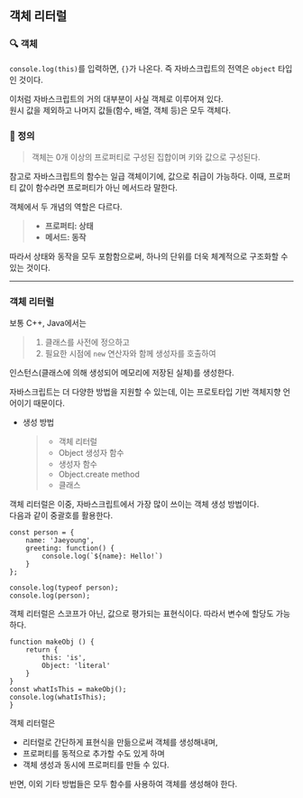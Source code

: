 ## 객체 리터럴

### 🔍 객체

`console.log(this)`를 입력하면, `{}`가 나온다.
즉 자바스크립트의 전역은 `object` 타입인 것이다.

이처럼 자바스크립트의 거의 대부분이 사실 객체로 이루어져 있다.  
원시 값을 제외하고 나머지 값들(함수, 배열, 객체 등)은 모두 객체다.

### 📃 정의

> 객체는 0개 이상의 프로퍼티로 구성된 집합이며 키와 값으로 구성된다.

참고로 자바스크립트의 함수는 일급 객체이기에, 값으로 취급이 가능하다.
이때, 프로퍼티 값이 함수라면 프로퍼티가 아닌 메서드라 말한다.

객체에서 두 개념의 역할은 다르다.

> - **프로퍼티: 상태**
> - **메서드: 동작**

따라서 상태와 동작을 모두 포함함으로써, 하나의 단위를 더욱 체계적으로 구조화할 수 있는 것이다.

---

### **객체 리터럴**

보통 C++, Java에서는

> 1.  클래스를 사전에 정으하고
> 2.  필요한 시점에 `new` 연산자와 함께 생성자를 호출하여

인스턴스(클래스에 의해 생성되어 메모리에 저장된 실체)를 생성한다.

자바스크립트는 더 다양한 방법을 지원할 수 있는데, 이는 프로토타입 기반 객체지향 언어이기 때문이다.

- 생성 방법
  > - 객체 리터럴
  > - Object 생성자 함수
  > - 생성자 함수
  > - Object.create method
  > - 클래스

객체 리터럴은 이중, 자바스크립트에서 가장 많이 쓰이는 객체 생성 방법이다.  
다음과 같이 중괄호를 활용한다.

```
const person = {
    name: 'Jaeyoung',
    greeting: function() {
        console.log(`${name}: Hello!`)
    }
};

console.log(typeof person);
console.log(person);
```

객체 리터럴은 스코프가 아닌, 값으로 평가되는 표현식이다. 따라서 변수에 할당도 가능하다.

```
function makeObj () {
    return {
        this: 'is',
        Object: 'literal'
    }
}
const whatIsThis = makeObj();
console.log(whatIsThis);
}
```

객체 리터럴은

- 리터럴로 간단하게 표현식을 만듦으로써 객체를 생성해내며,
- 프로퍼티를 동적으로 추가할 수도 있게 하며
- 객체 생성과 동시에 프로퍼티를 만들 수 있다.

반면, 이외 기타 방법들은 모두 함수를 사용하여 객체를 생성해야 한다.
